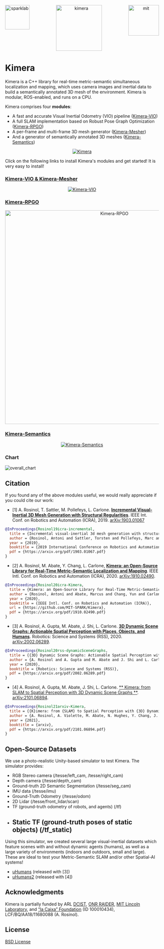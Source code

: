 <div align="center">
  <a href="http://mit.edu/sparklab/">
    <img align="left" src="docs/media/sparklab_logo.png" width="80" alt="sparklab">
  </a>
  <a href="https://www.mit.edu/~arosinol/">
    <img align="center" src="docs/media/kimeravio_logo.png" width="150" alt="kimera">
  </a>
  <a href="https://mit.edu">
    <img align="right" src="docs/media/mit.png" width="100" alt="mit">
  </a>
</div>

# Kimera

Kimera is a C++ library for real-time metric-semantic simultaneous localization and mapping, which uses camera images and inertial data to build a semantically annotated 3D mesh of the environment. Kimera is modular, ROS-enabled, and runs on a CPU.

Kimera comprises four **modules**:
- A fast and accurate Visual Inertial Odometry (VIO) pipeline ([Kimera-VIO](https://github.com/MIT-SPARK/Kimera-VIO))
- A full SLAM implementation based on Robust Pose Graph Optimization ([Kimera-RPGO](https://github.com/MIT-SPARK/Kimera-RPGO))
- A per-frame and multi-frame 3D mesh generator ([Kimera-Mesher](https://github.com/MIT-SPARK/Kimera-VIO))
- And a generator of semantically annotated 3D meshes ([Kimera-Semantics](https://github.com/MIT-SPARK/Kimera-Semantics))

<p align="center">
    <a href="https://www.youtube.com/watch?v=-5XxXRABXJs">
    <img src="docs/media/kimera_thumbnail.png" alt="Kimera">
    </a>
</p>

Click on the following links to install Kimera's modules and get started! It is very easy to install!

### [Kimera-VIO & Kimera-Mesher](https://github.com/MIT-SPARK/Kimera-VIO)

<div align="center">
    <a href="https://github.com/MIT-SPARK/Kimera-VIO">
      <img src="docs/media/kimeravio_ROS_mesh.gif" alt="Kimera-VIO">
   </a>
</div>

### [Kimera-RPGO](https://github.com/MIT-SPARK/Kimera-RPGO)

<div align="center">
  <a href="https://github.com/MIT-SPARK/Kimera-RPGO">
    <img src="docs/media/RPGO.png" width="700" alt="Kimera-RPGO">
  </a>
</div>

### [Kimera-Semantics](https://github.com/MIT-SPARK/Kimera-Semantics)

<div align="center">
  <a href="https://github.com/MIT-SPARK/Kimera-Semantics">
    <img src="docs/media/kimera_semantics.gif" alt="Kimera-Semantics">
  </a>
</div>

### Chart

![overall_chart](./docs/media/kimera_chart_23.jpeg)

## Citation

If you found any of the above modules useful, we would really appreciate if you could cite our work:

- [1] A. Rosinol, T. Sattler, M. Pollefeys, L. Carlone. [**Incremental Visual-Inertial 3D Mesh Generation with Structural Regularities**](https://arxiv.org/abs/1903.01067). IEEE Int. Conf. on Robotics and Automation (ICRA), 2019. [arXiv:1903.01067](https://arxiv.org/abs/1903.01067)

```bibtex
@InProceedings{Rosinol19icra-incremental,
  title = {Incremental visual-inertial 3d mesh generation with structural regularities},
  author = {Rosinol, Antoni and Sattler, Torsten and Pollefeys, Marc and Carlone, Luca},
  year = {2019},
  booktitle = {2019 International Conference on Robotics and Automation (ICRA)},
  pdf = {https://arxiv.org/pdf/1903.01067.pdf}
}
```

- [2] A. Rosinol, M. Abate, Y. Chang, L. Carlone, [**Kimera: an Open-Source Library for Real-Time Metric-Semantic Localization and Mapping**](https://arxiv.org/abs/1910.02490). IEEE Intl. Conf. on Robotics and Automation (ICRA), 2020. [arXiv:1910.02490](https://arxiv.org/abs/1910.02490).
 
 ```bibtex
 @InProceedings{Rosinol20icra-Kimera,
   title = {Kimera: an Open-Source Library for Real-Time Metric-Semantic Localization and Mapping},
   author = {Rosinol, Antoni and Abate, Marcus and Chang, Yun and Carlone, Luca},
   year = {2020},
   booktitle = {IEEE Intl. Conf. on Robotics and Automation (ICRA)},
   url = {https://github.com/MIT-SPARK/Kimera},
   pdf = {https://arxiv.org/pdf/1910.02490.pdf}
 }
```

- [3] A. Rosinol, A. Gupta, M. Abate, J. Shi, L. Carlone. [**3D Dynamic Scene Graphs: Actionable Spatial Perception with Places, Objects, and Humans**](https://arxiv.org/abs/2002.06289). Robotics: Science and Systems (RSS), 2020. [arXiv:2002.06289](https://arxiv.org/abs/2002.06289).

```bibtex
@InProceedings{Rosinol20rss-dynamicSceneGraphs,
  title = {{3D} Dynamic Scene Graphs: Actionable Spatial Perception with Places, Objects, and Humans},
  author = {A. Rosinol and A. Gupta and M. Abate and J. Shi and L. Carlone},
  year = {2020},
  booktitle = {Robotics: Science and Systems (RSS)},
  pdf = {https://arxiv.org/pdf/2002.06289.pdf}
}
```

- [4] A. Rosinol, A. Gupta, M. Abate, J. Shi, L. Carlone. [**
Kimera: from SLAM to Spatial Perception with 3D Dynamic Scene Graphs
**](https://arxiv.org/abs/2101.06894). [arXiv:2101.06894](https://arxiv.org/abs/2101.06894).

```bibtex
@InProceedings{Rosinol21arxiv-Kimera,
  title = {{K}imera: from {SLAM} to Spatial Perception with {3D} Dynamic Scene Graphs},
  author = {A. Rosinol, A. Violette, M. Abate, N. Hughes, Y. Chang, J. Shi, A. Gupta, L. Carlone},
  year = {2021},
  booktitle = {arxiv},
  pdf = {https://arxiv.org/pdf/2101.06894.pdf}
}
```

## Open-Source Datasets

We use a photo-realistic Unity-based simulator to test Kimera.
The simulator provides:
- RGB Stereo camera (/tesse/left_cam, /tesse/right_cam)
- Depth camera (/tesse/depth_cam)
- Ground-truth 2D Semantic Segmentation (/tesse/seg_cam)
- IMU data (/tesse/imu)
- Ground-Truth Odometry (/tesse/odom)
- 2D Lidar (/tesse/front_lidar/scan)
- TF (ground-truth odometry of robots, and agents) (/tf)
- Static TF (ground-truth poses of static objects) (/tf_static)
  -
Using this simulator, we created several large visual-inertial datasets which feature scenes with and without dynamic agents (humans), as well as a large variety of environments (indoors and outdoors, small and large).
These are ideal to test your Metric-Semantic SLAM and/or other Spatial-AI systems!

- [uHumans](http://web.mit.edu/sparklab/datasets/uHumans/) (released with [3])
- [uHumans2](http://web.mit.edu/sparklab/datasets/uHumans2/) (released with [4])

## Acknowledgments

Kimera is partially funded by ARL [DCIST](https://www.dcist.org/), [ONR RAIDER](https://www.onr.navy.mil/), [MIT Lincoln Laboratory](https://www.ll.mit.edu/), and
[“la Caixa” Foundation](https://becarioslacaixa.net/en/antoni-rosinol-vidal-B004789) (ID 100010434), LCF/BQ/AA18/11680088 (A. Rosinol).

## License

[BSD License](LICENSE.BSD)
